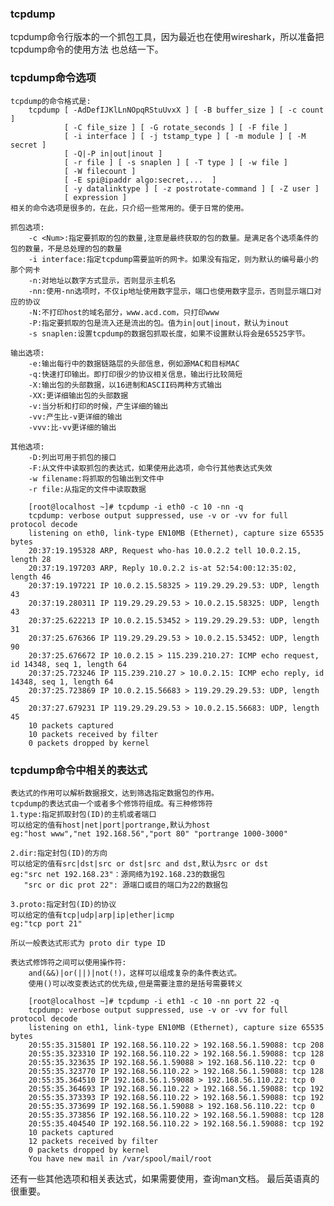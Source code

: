 ### tcpdump
   tcpdump命令行版本的一个抓包工具，因为最近也在使用wireshark，所以准备把tcpdump命令的使用方法
   也总结一下。

### tcpdump命令选项
    tcpdump的命令格式是:
        tcpdump [ -AdDefIJKlLnNOpqRStuUvxX ] [ -B buffer_size ] [ -c count ]
                [ -C file_size ] [ -G rotate_seconds ] [ -F file ]
                [ -i interface ] [ -j tstamp_type ] [ -m module ] [ -M secret ]
                [ -Q|-P in|out|inout ]
                [ -r file ] [ -s snaplen ] [ -T type ] [ -w file ]
                [ -W filecount ]
                [ -E spi@ipaddr algo:secret,...  ]
                [ -y datalinktype ] [ -z postrotate-command ] [ -Z user ]
                [ expression ]
    相关的命令选项是很多的，在此，只介绍一些常用的。便于日常的使用。

    抓包选项:
        -c <Num>:指定要抓取的包的数量,注意是最终获取的包的数量。是满足各个选项条件的包的数量，不是总处理的包的数量
        -i interface:指定tcpdump需要监听的网卡。如果没有指定，则为默认的编号最小的那个网卡
        -n:对地址以数字方式显示，否则显示主机名
        -nn:使用-nn选项时，不仅ip地址使用数字显示，端口也使用数字显示，否则显示端口对应的协议
        -N:不打印host的域名部分，www.acd.com，只打印www
        -P:指定要抓取的包是流入还是流出的包。值为in|out|inout，默认为inout
        -s snaplen:设置tcpdump的数据包抓取长度，如果不设置默认将会是65525字节。
   
    输出选项:
        -e:输出每行中的数据链路层的头部信息，例如源MAC和目标MAC
        -q:快速打印输出。即打印很少的协议相关信息，输出行比较简短
        -X:输出包的头部数据，以16进制和ASCII码两种方式输出
        -XX:更详细输出包的头部数据
        -v:当分析和打印的时候，产生详细的输出
        -vv:产生比-v更详细的输出
        -vvv:比-vv更详细的输出
    
    其他选项:
        -D:列出可用于抓包的接口 
        -F:从文件中读取抓包的表达式，如果使用此选项，命令行其他表达式失效
        -w filename:将抓取的包输出到文件中
        -r file:从指定的文件中读取数据

```
    [root@localhost ~]# tcpdump -i eth0 -c 10 -nn -q
    tcpdump: verbose output suppressed, use -v or -vv for full protocol decode
    listening on eth0, link-type EN10MB (Ethernet), capture size 65535 bytes
    20:37:19.195328 ARP, Request who-has 10.0.2.2 tell 10.0.2.15, length 28
    20:37:19.197203 ARP, Reply 10.0.2.2 is-at 52:54:00:12:35:02, length 46
    20:37:19.197221 IP 10.0.2.15.58325 > 119.29.29.29.53: UDP, length 43
    20:37:19.280311 IP 119.29.29.29.53 > 10.0.2.15.58325: UDP, length 43
    20:37:25.622213 IP 10.0.2.15.53452 > 119.29.29.29.53: UDP, length 31
    20:37:25.676366 IP 119.29.29.29.53 > 10.0.2.15.53452: UDP, length 90
    20:37:25.676672 IP 10.0.2.15 > 115.239.210.27: ICMP echo request, id 14348, seq 1, length 64
    20:37:25.723246 IP 115.239.210.27 > 10.0.2.15: ICMP echo reply, id 14348, seq 1, length 64
    20:37:25.723869 IP 10.0.2.15.56683 > 119.29.29.29.53: UDP, length 45
    20:37:27.679231 IP 119.29.29.29.53 > 10.0.2.15.56683: UDP, length 45
    10 packets captured
    10 packets received by filter
    0 packets dropped by kernel
```

    
### tcpdump命令中相关的表达式
    表达式的作用可以解析数据报文，达到筛选指定数据包的作用。
    tcpdump的表达式由一个或者多个修饰符组成。有三种修饰符
    1.type:指定抓取封包(ID)的主机或者端口
    可以给定的值有host|net|port|portrange,默认为host
    eg:"host www","net 192.168.56","port 80" "portrange 1000-3000"
    
    2.dir:指定封包(ID)的方向
    可以给定的值有src|dst|src or dst|src and dst,默认为src or dst
    eg:"src net 192.168.23"：源网络为192.168.23的数据包
       "src or dic prot 22": 源端口或目的端口为22的数据包

    3.proto:指定封包(ID)的协议
    可以给定的值有tcp|udp|arp|ip|ether|icmp
    eg:"tcp port 21"

    所以一般表达式形式为 proto dir type ID

    表达式修饰符之间可以使用操作符:
        and(&&)|or(||)|not(!)，这样可以组成复杂的条件表达式。
        使用()可以改变表达式的优先级,但是需要注意的是括号需要转义
    
```
    [root@localhost ~]# tcpdump -i eth1 -c 10 -nn port 22 -q
    tcpdump: verbose output suppressed, use -v or -vv for full protocol decode
    listening on eth1, link-type EN10MB (Ethernet), capture size 65535 bytes
    20:55:35.315801 IP 192.168.56.110.22 > 192.168.56.1.59088: tcp 208
    20:55:35.323310 IP 192.168.56.110.22 > 192.168.56.1.59088: tcp 128
    20:55:35.323635 IP 192.168.56.1.59088 > 192.168.56.110.22: tcp 0
    20:55:35.323770 IP 192.168.56.110.22 > 192.168.56.1.59088: tcp 128
    20:55:35.364510 IP 192.168.56.1.59088 > 192.168.56.110.22: tcp 0
    20:55:35.364693 IP 192.168.56.110.22 > 192.168.56.1.59088: tcp 192
    20:55:35.373393 IP 192.168.56.110.22 > 192.168.56.1.59088: tcp 192
    20:55:35.373699 IP 192.168.56.1.59088 > 192.168.56.110.22: tcp 0
    20:55:35.373856 IP 192.168.56.110.22 > 192.168.56.1.59088: tcp 128
    20:55:35.404540 IP 192.168.56.110.22 > 192.168.56.1.59088: tcp 192
    10 packets captured
    12 packets received by filter
    0 packets dropped by kernel
    You have new mail in /var/spool/mail/root
```

还有一些其他选项和相关表达式，如果需要使用，查询man文档。
最后英语真的很重要。
